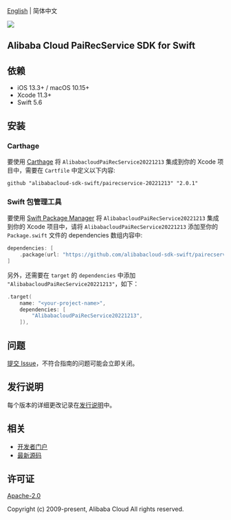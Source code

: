 [English](README.md) | 简体中文

![](https://aliyunsdk-pages.alicdn.com/icons/AlibabaCloud.svg)

## Alibaba Cloud PaiRecService SDK for Swift

## 依赖

- iOS 13.3+ / macOS 10.15+
- Xcode 11.3+
- Swift 5.6

## 安装

### Carthage

要使用 [Carthage](https://github.com/Carthage/Carthage) 将 `AlibabacloudPaiRecService20221213` 集成到你的 Xcode 项目中，需要在 `Cartfile` 中定义以下内容:

```ogdl
github "alibabacloud-sdk-swift/pairecservice-20221213" "2.0.1"
```

### Swift 包管理工具

要使用 [Swift Package Manager](https://swift.org/package-manager/) 将 `AlibabacloudPaiRecService20221213` 集成到你的 Xcode 项目中，请将 `AlibabacloudPaiRecService20221213` 添加至你的 `Package.swift` 文件的 dependencies 数组内容中:

```swift
dependencies: [
    .package(url: "https://github.com/alibabacloud-sdk-swift/pairecservice-20221213.git", from: "2.0.1")
]
```

另外，还需要在 `target` 的 `dependencies` 中添加 `"AlibabacloudPaiRecService20221213"`，如下：

```swift
.target(
    name: "<your-project-name>",
    dependencies: [
        "AlibabacloudPaiRecService20221213",
    ]),
```

## 问题

[提交 Issue](https://github.com/alibabacloud-sdk-swift/pairecservice-20221213/issues/new)，不符合指南的问题可能会立即关闭。

## 发行说明

每个版本的详细更改记录在[发行说明](./ChangeLog.txt)中。

## 相关

* [开发者门户](https://next.api.aliyun.com/home)
* [最新源码](https://github.com/alibabacloud-sdk-swift/pairecservice-20221213)

## 许可证

[Apache-2.0](http://www.apache.org/licenses/LICENSE-2.0)

Copyright (c) 2009-present, Alibaba Cloud All rights reserved.
